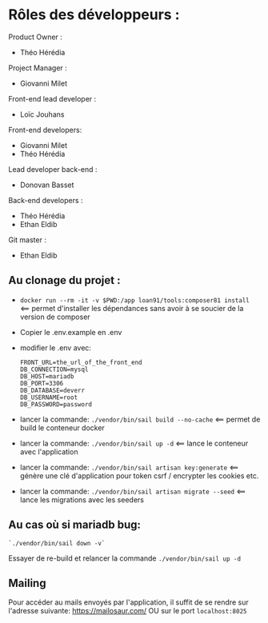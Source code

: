 # Rôles des développeurs :

Product Owner :
- Théo Hérédia

Project Manager :
- Giovanni Milet

Front-end lead developer :
- Loïc Jouhans

Front-end developers:
- Giovanni Milet
- Théo Hérédia

Lead developer back-end :
- Donovan Basset

Back-end developers :
- Théo Hérédia
- Ethan Eldib

Git master :
- Ethan Eldib

## Au clonage du projet :
- `docker run --rm -it -v $PWD:/app loan91/tools:composer81 install` <== permet d'installer les dépendances sans avoir à se soucier de la version de composer
- Copier le .env.example en .env 
- modifier le .env avec: 
    ```
    FRONT_URL=the_url_of_the_front_end
    DB_CONNECTION=mysql
    DB_HOST=mariadb
    DB_PORT=3306
    DB_DATABASE=deverr
    DB_USERNAME=root
    DB_PASSWORD=password
    ```

- lancer la commande: `./vendor/bin/sail build --no-cache` <== permet de build le conteneur docker
- lancer la commande: `./vendor/bin/sail up -d` <== lance le conteneur avec l'application
- lancer la commande: `./vendor/bin/sail artisan key:generate` <== génère une clé d'application pour token csrf / encrypter les cookies etc.
- lancer la commande: `./vendor/bin/sail artisan migrate --seed` <== lance les migrations avec les seeders

## Au cas où si mariadb bug:
    `./vendor/bin/sail down -v`
 Essayer de re-build et relancer la commande `./vendor/bin/sail up -d`
 
 
 ## Mailing
 Pour accéder au mails envoyés par l'application, il suffit de se rendre sur l'adresse suivante: https://mailosaur.com/ 
 OU sur le port `localhost:8025`
